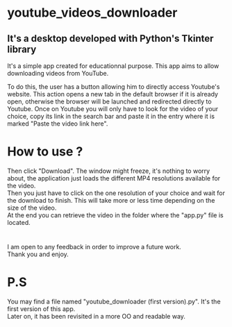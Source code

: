 # youtube_videos_downloader

## It's a desktop developed with Python's Tkinter library
It's a simple app created for educationnal purpose.
This app aims to allow downloading videos from YouTube.


To do this, the user has a button allowing him to directly access Youtube's website. This action opens a new tab in the default browser if it is already open, otherwise the browser will be launched and redirected directly to Youtube. Once on Youtube you will only have to look for the video of your
choice, copy its link in the search bar and paste it in the entry where it is marked "Paste the video link here".

# How to use ?
Then click "Download". The window might freeze, it's nothing to worry about, the application just loads the different MP4 resolutions available for
the video.\
Then you just have to click on the one resolution of your choice and wait for the download to finish. This will take more or less time depending on the size of the video.\
At the end you can retrieve the video in the folder where the "app.py" file is located.

#
I am open to any feedback in order to improve a future work.\
Thank you and enjoy.

# P.S
You may find a file named "youtube_downloader (first version).py". It's the first version of this app.\
Later on, it has been revisited in a more OO and readable way.
